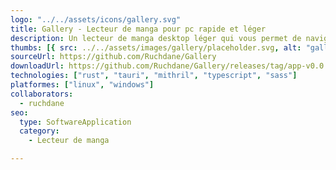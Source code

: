```yaml
---
logo: "../../assets/icons/gallery.svg"
title: Gallery - Lecteur de manga pour pc rapide et léger
description: Un lecteur de manga desktop léger qui vous permet de naviger votre médiathéque de manga, manwa, ou webcommic avec une interface intuitif et ultra rapide.
thumbs: [{ src: ../../assets/images/gallery/placeholder.svg, alt: "gallery" }]
sourceUrl: https://github.com/Ruchdane/Gallery
downloadUrl: https://github.com/Ruchdane/Gallery/releases/tag/app-v0.0.2
technologies: ["rust", "tauri", "mithril", "typescript", "sass"]
platformes: ["linux", "windows"]
collaborators:
  - ruchdane
seo:
  type: SoftwareApplication
  category:
    - Lecteur de manga

---
```

